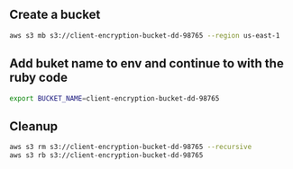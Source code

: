 ## Create a bucket
```sh
aws s3 mb s3://client-encryption-bucket-dd-98765 --region us-east-1
```
## Add buket name to env and continue to with the ruby code
```sh
export BUCKET_NAME=client-encryption-bucket-dd-98765
```

## Cleanup
```sh
aws s3 rm s3://client-encryption-bucket-dd-98765 --recursive
aws s3 rb s3://client-encryption-bucket-dd-98765
```